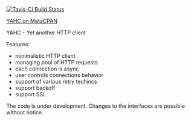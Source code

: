 [![Tavis-CI Build Status](https://travis-ci.org/ikruglov/YAHC.png?branch=master)](https://travis-ci.org/ikruglov/YAHC)

[YAHC on MetaCPAN](https://metacpan.org/pod/YAHC)

YAHC - Yet another HTTP client

Features:
- minimalistic HTTP client
- managing pool of HTTP requests
- each connection is async
- user controls connections behavior
- support of various retry techincs
- support backoff
- support SSL

The code is under development. Changes to the interfaces are possible without notice.
